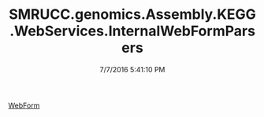 ﻿---
title: SMRUCC.genomics.Assembly.KEGG.WebServices.InternalWebFormParsers
date: 7/7/2016 5:41:10 PM
---

[WebForm](T-SMRUCC.genomics.Assembly.KEGG.WebServices.InternalWebFormParsers.WebForm.html)
